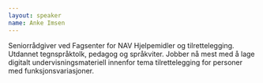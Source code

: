 ```yaml
---
layout: speaker
name: Anke Imsen
---
```

Seniorrådgiver ved Fagsenter for NAV Hjelpemidler og tilrettelegging. Utdannet tegnspråktolk, pedagog og språkviter. Jobber nå mest med å lage digitalt undervisningsmateriell innenfor tema tilrettelegging for personer med funksjonsvariasjoner.
